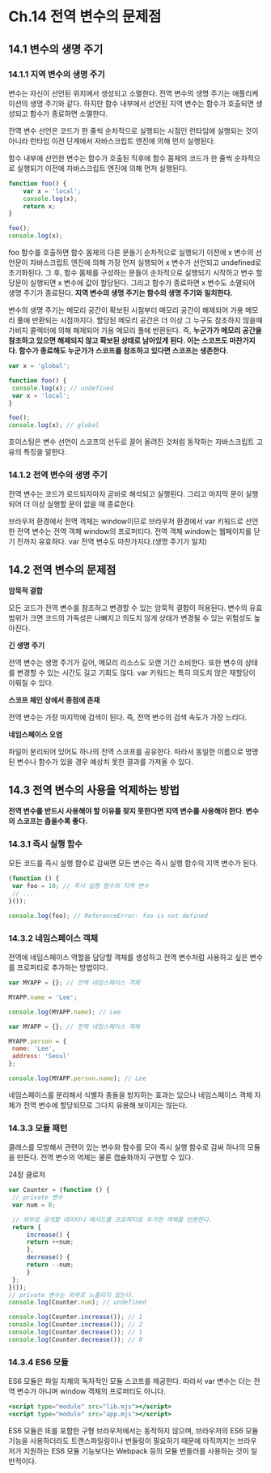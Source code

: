 # Ch.14 전역 변수의 문제점

## 14.1 변수의 생명 주기

### 14.1.1 지역 변수의 생명 주기

변수는 자신이 선언된 위치에서 생성되고 소멸한다. 전역 변수의 생명 주기는 애플리케이션의 생명 주기와 같다. 하지만 함수 내부에서 선언된 지역 변수는 함수가 호출되면 생성되고 함수가 종료하면 소멸한다.

전역 변수 선언은 코드가 한 줄씩 순차적으로 실행되는 시점인 런타임에 실행되는 것이 아니라 런타임 이전 단계에서 자바스크립트 엔진에 의해 먼저 실행된다.

함수 내부에 선언한 변수는 함수가 호출된 직후에 함수 몸체의 코드가 한 줄씩 순차적으로 실행되기 이전에 자바스크립트 엔진에 의해 먼저 실행된다. 

```jsx
function foo() {
	var x = 'local';
	console.log(x);
	return x;
}

foo();
console.log(x);
```

foo 함수를 호출하면 함수 몸체의 다른 문들기 순차적으로 실행되기 이전에 x 변수의 선언문이 자바스크립트 엔진에 의해 가장 먼저 실행되어 x 변수가 선언되고 undefined로 초기화된다. 그 후, 함수 몸체를 구성하는 문들이 순차적으로 실행되기 시작하고 변수 할당문이 실행되면 x 변수에 값이 할당된다. 그리고 함수가 종료하면 x 변수도 소멸되어 생명 주기가 종료된다. **********************************************************************************************************************************************************지역 변수의 생명 주기는 함수의 생명 주기와 일치한다.**********************************************************************************************************************************************************

변수의 생명 주기는 메모리 공간이 확보된 시점부터 메모리 공간이 해제되어 가용 메모리 풀에 반환되는 시점까지다. 할당된 메모리 공간은 더 이상 그 누구도 참조하지 않을때 가비지 콜렉터에 의해 해제되어 가용 메모리 풀에 반환된다. 즉, **누군가가 메모리 공간을 참조하고 있으면 해제되지 않고 확보된 상태로 남아있게 된다. 이는 스코프도 마찬가지다. 함수가 종료해도 누군가가 스코프를 참조하고 있다면 스코프는 생존한다.**

```jsx
var x = 'global';

function foo() {
 console.log(x); // undefined
 var x = 'local';
}

foo();
console.log(x); // global
```

호이스팅은 변수 선언이 스코프의 선두로 끌어 올려진 것처럼 동작하는 자바스크립트 고유의 특징을 말한다. 

### 14.1.2 전역 변수의 생명 주기

전역 변수는 코드가 로드되자마자 곧바로 해석되고 실행된다. 그리고 마지막 문이 실행되어 더 이상 실행할 문이 없을 때 종료한다.

브라우저 환경에서 전역 객체는 window이므로 브라우저 환경에서 var 키워드로 선언한 전역 변수는 전역 객체 window의 프로퍼티다. 전역 객체 window는 웹페이지를 닫기 전까지 유효하다. var 전역 변수도 마찬가지다.(생명 주기가 일치)

## 14.2 전역 변수의 문제점

******************************암묵적 결합******************************

모든 코드가 전역 변수를 참조하고 변경할 수 있는 암묵적 결합이 허용된다. 변수의 유효 범위가 크면 코드의 가독성은 나빠지고 의도치 않게 상태가 변경될 수 있는 위험성도 높아진다.

******************************긴 생명 주기******************************

전역 변수는 생명 주기가 길어, 메모리 리소스도 오랜 기간 소비한다. 또한 변수의 상태를 변경할 수 있는 시간도 길고 기회도 많다. var 키워드는 특히 의도치 않은 재할당이 이뤄질 수 있다. 

**************************************************************************스코프 체인 상에서 종점에 존재**************************************************************************

전역 변수는 가장 마지막에 검색이 된다. 즉, 전역 변수의 검색 속도가 가장 느리다. 

******************************************네임스페이스 오염******************************************

파일이 분리되어 있어도 하나의 전역 스코프를 공유한다. 따라서 동일한 이름으로 명명된 변수나 함수가 있을 경우 예상치 못한 결과를 가져올 수 있다.

## 14.3 전역 변수의 사용을 억제하는 방법

******************************************전역 변수를 반드시 사용해야 할 이유를 찾지 못한다면 지역 변수를 사용해야 한다. 변수의 스코프는 좁을수록 좋다.******************************************

### 14.3.1 즉시 실행 함수

모든 코드를 즉시 실행 함수로 감싸면 모든 변수는 즉시 실행 함수의 지역 변수가 된다.

```jsx
(function () {
 var foo = 10; // 즉시 실행 함수의 지역 변수
 // ...
}());

console.log(foo); // ReferenceError: foo is not defined
```

### 14.3.2 네임스페이스 객체

전역에 네임스페이스 역할을 담당할 객체를 생성하고 전역 변수처럼 사용하고 싶은 변수를 프로퍼티로 추가하는 방법이다.

```jsx
var MYAPP = {}; // 전역 네임스페이스 객체

MYAPP.name = 'Lee';

console.log(MYAPP.name); // Lee
```

```jsx
var MYAPP = {}; // 전역 네임스페이스 객체

MYAPP.person = {
 name: 'Lee',
 address: 'Seoul'
};

console.log(MYAPP.person.name); // Lee
```

네임스페이스를 분리해서 식별자 충돌을 방지하는 효과는 있으나 네임스페이스 객체 자체가 전역 변수에 할당되므로 그다지 유용해 보이지는 않는다.

### 14.3.3 모듈 패턴

클래스를 모방해서 관련이 있는 변수와 함수를 모아 즉시 실행 함수로 감싸 하나의 모듈을 만든다. 전역 변수의 억제는 물론 캡슐화까지 구현할 수 있다.

24장 클로저 

```jsx
var Counter = (function () {
 // private 변수
 var num = 0;

 // 외부로 공개할 데이터나 메서드를 프로퍼티로 추가한 객체를 반환한다.
 return {
	 increase() {
	 return ++num;
	 },
	 decrease() {
	 return --num;
	 }
 };
}());
// private 변수는 외부로 노출되지 않는다.
console.log(Counter.num); // undefined

console.log(Counter.increase()); // 1
console.log(Counter.increase()); // 2
console.log(Counter.decrease()); // 1
console.log(Counter.decrease()); // 0
```

### 14.3.4 ES6 모듈

ES6 모듈은 파일 자체의 독자적인 모듈 스코프를 제공한다. 따라서 var 변수는 더는 전역 변수가 아니며 window 객체의 프로퍼티도 아니다. 

```jsx
<script type="module" src="lib.mjs"></script>
<script type="module" src="app.mjs"></script>
```

ES6 모듈은 IE를 포함한 구형 브라우저에서는 동작하지 않으며, 브라우저의 ES6 모듈 기능을 사용하더라도 트랜스파일링이나 번들링이 필요하기 때문에 아직까지는 브라우저가 지원하는 ES6 모듈 기능보다는 Webpack 등의 모듈 번들러를 사용하는 것이 일반적이다.